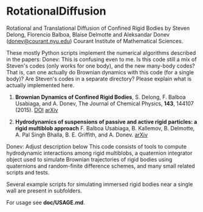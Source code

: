 # RotationalDiffusion

Rotational and Translational Diffusion of Confined Rigid Bodies
by Steven Delong, Florencio Balboa, Blaise Delmotte and Aleksandar Donev (donev@courant.nyu.edu)
Courant Institute of Mathematical Sciences.

These mostly Python scripts implement the numerical algorithms described in the papers:
Donev: This is confusing even to me. Is this code still a mix of Steven's codes (only works for one body), and the new many-body codes? That is, can one actually do Brownian dynamics with this code (for a single body)? Are Steven's codes in a separate directory? Please explain what is actually implemented here.

1. **Brownian Dynamics of Confined Rigid Bodies**, S. Delong, F. Balboa Usabiaga, and A. Donev,
The Journal of Chemical Physics, **143**, 144107 (2015). 
[DOI](http://dx.doi.org/10.1063/1.4932062) [arXiv](http://arxiv.org/abs/1506.08868)

2. **Hydrodynamics of suspensions of passive and active rigid particles: a
  rigid multiblob approach** F. Balboa Usabiaga, B. Kallemov, B. Delmotte,
  A. Pal Singh Bhalla, B. E. Griffith, and A. Donev. [arXiv](http://arxiv.org/abs/1602.02170)

Donev: Adjust description below
This code consists of tools to compute hydrodynamic interactions among rigid multiblobs,
a quaternion integrator object used to simulate
Brownian trajectories of rigid bodies using quaternions and random-finite difference schemes, and
many small related scripts and tests.

Several example scripts for simulating immersed rigid bodies near a single
wall are present in subfolders.

For usage see **doc/USAGE.md**.
